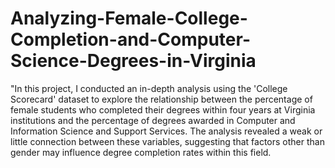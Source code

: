 # Analyzing-Female-College-Completion-and-Computer-Science-Degrees-in-Virginia

"In this project, I conducted an in-depth analysis using the 'College Scorecard' dataset to explore the relationship between the percentage of female students who completed their degrees within four years at Virginia institutions and the percentage of degrees awarded in Computer and Information Science and Support Services. The analysis revealed a weak or little connection between these variables, suggesting that factors other than gender may influence degree completion rates within this field.
